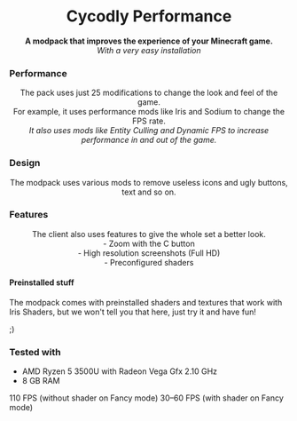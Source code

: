 <div align="center">
<h1> Cycodly Performance </h1>
  
<strong>A modpack that improves the experience of your Minecraft game.</strong></br>
<em>With a very easy installation</em>
</div>
  
<h3> Performance </h3>
  
<div align="center">
The pack uses just 25 modifications to change the look and feel of the game.</br>
For example, it uses performance mods like Iris and Sodium to change the FPS rate.</br>
<em>It also uses mods like Entity Culling and Dynamic FPS to increase performance in and out of the game.</em>
</div>
  
<h3> Design </h3>

<div align="center">
The modpack uses various mods to remove useless icons and ugly buttons, text and so on.  
</div>

<h3> Features </h3>

<div align="center">
The client also uses features to give the whole set a better look.</br>
- Zoom with the C button </br>
- High resolution screenshots (Full HD) </br>
- Preconfigured shaders
</div>

#### Preinstalled stuff
   
The modpack comes with preinstalled shaders and textures that work with Iris Shaders, but we won't tell you that here, just try it and have fun!  
  
;)

### Tested with

- AMD Ryzen 5 3500U with Radeon Vega Gfx 2.10 GHz
- 8 GB RAM

110 FPS (without shader on Fancy mode)
30–60 FPS (with shader on Fancy mode)
</div>
